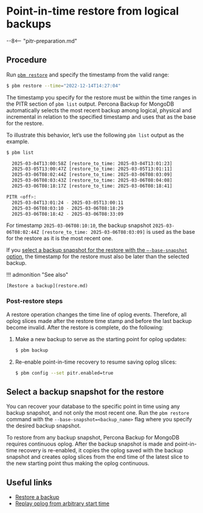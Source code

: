 # Point-in-time restore from logical backups

--8<-- "pitr-preparation.md"

## Procedure

Run [`pbm restore`](../reference/pbm-commands.md#pbm-restore) and specify the timestamp from the valid range:    

```{.bash data-prompt="$"}
$ pbm restore --time="2022-12-14T14:27:04"
```    

The timestamp you specify for the restore must be within the time ranges in the PITR section of `pbm list` output. Percona Backup for MongoDB automatically selects the most recent backup among logical, physical and incremental in relation to the specified timestamp and uses that as the base for the restore.    

To illustrate this behavior, let’s use the following `pbm list` output as the example.     

```{.bash .no-copy}
$ pbm list    

  2025-03-04T13:00:58Z [restore_to_time: 2025-03-04T13:01:23]
  2025-03-05T13:00:47Z [restore_to_time: 2025-03-05T13:01:11]
  2025-03-06T08:02:44Z [restore_to_time: 2025-03-06T08:03:09]
  2025-03-06T08:03:43Z [restore_to_time: 2025-03-06T08:04:08]
  2025-03-06T08:18:17Z [restore_to_time: 2025-03-06T08:18:41] 

PITR <off>:
  2025-03-04T13:01:24 - 2025-03-05T13:00:11
  2025-03-06T08:03:10 - 2025-03-06T08:18:29
  2025-03-06T08:18:42 - 2025-03-06T08:33:09
```    

For timestamp `2025-03-06T08:10:10`, the backup snapshot `2025-03-06T08:02:44Z [restore_to_time: 2025-03-06T08:03:09]` is used as the base for the restore as it is the most recent one.    

If you [select a backup snapshot for the restore with the `–-base-snapshot` option](#select-a-backup-snapshot-for-the-restore), the timestamp for the restore must also be later than the selected backup.    

!!! admonition "See also"    

    [Restore a backup](restore.md)    

### Post-restore steps    

A restore operation changes the time line of oplog events. Therefore, all oplog slices made after the restore time stamp and before the last backup become invalid. After the restore is complete, do the following:    

1. Make a new backup to serve as the starting point for oplog updates:    

    ```{.bash data-prompt="$"}
    $ pbm backup
    ```    

2. Re-enable point-in-time recovery to resume saving oplog slices:    

    ```{.bash data-prompt="$"}
    $ pbm config --set pitr.enabled=true
    ```

## Select a backup snapshot for the restore

You can recover your database to the specific point in time using any backup snapshot, and not only the most recent one. Run the `pbm restore` command with the `--base-snapshot=<backup_name>` flag where you specify the desired backup snapshot.

To restore from any backup snapshot, Percona Backup for MongoDB requires continuous oplog. After the backup snapshot is made and point-in-time recovery is re-enabled, it copies the oplog saved with the backup snapshot and creates oplog slices from the end time of the latest slice to the new starting point thus making the oplog continuous.

## Useful links

* [Restore a backup](restore.md)
* [Replay oplog from arbitrary start time](oplog-replay.md)


